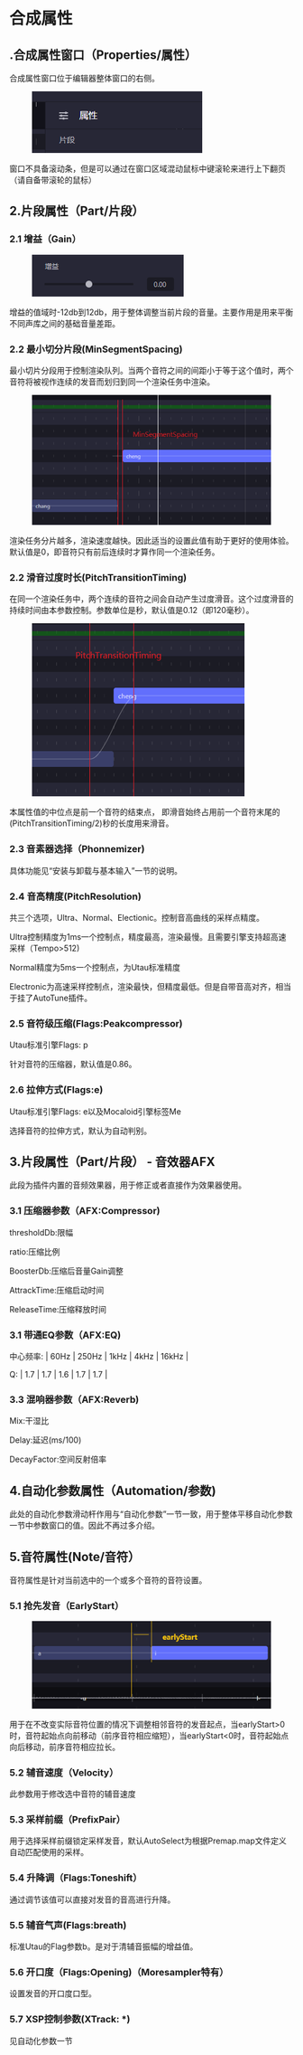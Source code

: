 # 合成属性

## .合成属性窗口（Properties/属性）

合成属性窗口位于编辑器整体窗口的右侧。

<figure><img src=".gitbook/assets/image (3).png" alt=""><figcaption></figcaption></figure>

窗口不具备滚动条，但是可以通过在窗口区域混动鼠标中键滚轮来进行上下翻页（请自备带滚轮的鼠标）

## 2.片段属性（Part/片段）

### 2.1 增益（Gain）

<figure><img src=".gitbook/assets/image-1 (1).png" alt=""><figcaption></figcaption></figure>

增益的值域时-12db到12db，用于整体调整当前片段的音量。主要作用是用来平衡不同声库之间的基础音量差距。

### 2.2 最小切分片段(MinSegmentSpacing)

最小切片分段用于控制渲染队列。当两个音符之间的间距小于等于这个值时，两个音符将被视作连续的发音而划归到同一个渲染任务中渲染。

<figure><img src=".gitbook/assets/image (4).png" alt=""><figcaption></figcaption></figure>

渲染任务分片越多，渲染速度越快。因此适当的设置此值有助于更好的使用体验。默认值是0，即音符只有前后连续时才算作同一个渲染任务。

### 2.2 滑音过度时长(PitchTransitionTiming)

在同一个渲染任务中，两个连续的音符之间会自动产生过度滑音。这个过度滑音的持续时间由本参数控制。参数单位是秒，默认值是0.12（即120毫秒）。

<figure><img src=".gitbook/assets/image-1 (2).png" alt=""><figcaption></figcaption></figure>

本属性值的中位点是前一个音符的结束点， 即滑音始终占用前一个音符末尾的 (PitchTransitionTiming/2)秒的长度用来滑音。

### 2.3 音素器选择（Phonnemizer)

具体功能见“安装与卸载与基本输入”一节的说明。

### 2.4 音高精度(PitchResolution)

共三个选项，Ultra、Normal、Electionic。控制音高曲线的采样点精度。

Ultra控制精度为1ms一个控制点，精度最高，渲染最慢。且需要引擎支持超高速采样（Tempo>512)

Normal精度为5ms一个控制点，为Utau标准精度

Electronic为高速采样控制点，渲染最快，但精度最低。但是自带音高对齐，相当于挂了AutoTune插件。

### 2.5 音符级压缩(Flags:Peakcompressor)

Utau标准引擎Flags: p

针对音符的压缩器，默认值是0.86。

### 2.6 拉伸方式(Flags:e)

Utau标准引擎Flags: e以及Mocaloid引擎标签Me

选择音符的拉伸方式，默认为自动判别。

## 3.片段属性（Part/片段） - 音效器AFX

此段为插件内置的音频效果器，用于修正或者直接作为效果器使用。

### 3.1 压缩器参数（AFX:Compressor)

thresholdDb:限幅

ratio:压缩比例

BoosterDb:压缩后音量Gain调整

AttrackTime:压缩启动时间

ReleaseTime:压缩释放时间

### 3.1 带通EQ参数（AFX:EQ)

中心频率:  |   60Hz   |    250Hz    |     1kHz    |    4kHz   |     16kHz     |

Q:               |      1.7      |        1.7       |      1.6       |     1.7       |       1.7          |

### 3.3 混响器参数（AFX:Reverb)

Mix:干湿比

Delay:延迟(ms/100)

DecayFactor:空间反射倍率

## 4.自动化参数属性（Automation/参数)

此处的自动化参数滑动杆作用与“自动化参数”一节一致，用于整体平移自动化参数一节中参数窗口的值。因此不再过多介绍。

## 5.音符属性(Note/音符）

音符属性是针对当前选中的一个或多个音符的音符设置。

### 5.1 抢先发音（EarlyStart）

<figure><img src=".gitbook/assets/图片 (19).png" alt=""><figcaption></figcaption></figure>

用于在不改变实际音符位置的情况下调整相邻音符的发音起点，当earlyStart>0时，音符起始点向前移动（前序音符相应缩短），当earlyStart<0时，音符起始点向后移动，前序音符相应拉长。

### 5.2 辅音速度（Velocity）

此参数用于修改选中音符的辅音速度

### 5.3 采样前缀（PrefixPair）

用于选择采样前缀锁定采样发音，默认AutoSelect为根据Premap.map文件定义自动匹配使用的采样。

### 5.4 升降调（Flags:Toneshift）

通过调节该值可以直接对发音的音高进行升降。

### 5.5 辅音气声(Flags:breath)

标准Utau的Flag参数b。是对于清辅音振幅的增益值。

### 5.6 开口度（Flags:Opening)（Moresampler特有）

设置发音的开口度口型。

### 5.7 XSP控制参数(XTrack: \*)

见自动化参数一节

<figure><img src="../.gitbook/assets/image%20(27).png" alt=""><figcaption></figcaption></figure>

